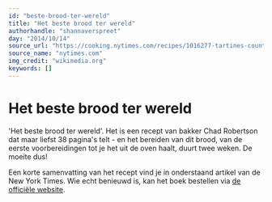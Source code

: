 ```yaml
---
id: "beste-brood-ter-wereld"
title: "Het beste brood ter wereld"
authorhandle: "shannaverspreet"
day: "2014/10/14"
source_url: "https://cooking.nytimes.com/recipes/1016277-tartines-country-bread"
source_name: "nytimes.com"
img_credit: "wikimedia.org"
keywords: []
---
```

# Het beste brood ter wereld
'Het beste brood ter wereld'. Het is een recept van bakker Chad Robertson dat maar liefst 38 pagina's telt - en het bereiden van dit brood, van de eerste voorbereidingen tot je het uit de oven haalt, duurt twee weken. De moeite dus!

Een korte samenvatting van het recept vind je in onderstaand artikel van de New York Times. Wie echt benieuwd is, kan het boek bestellen via <a href="https://www.tartinebread.com"> de officiële website</a>.